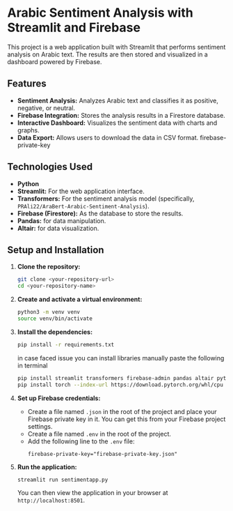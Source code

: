 # Arabic Sentiment Analysis with Streamlit and Firebase

This project is a web application built with Streamlit that performs sentiment analysis on Arabic text. The results are then stored and visualized in a dashboard powered by Firebase.

## Features

*   **Sentiment Analysis:** Analyzes Arabic text and classifies it as positive, negative, or neutral.
*   **Firebase Integration:** Stores the analysis results in a Firestore database.
*   **Interactive Dashboard:** Visualizes the sentiment data with charts and graphs.
*   **Data Export:** Allows users to download the data in CSV format.
firebase-private-key
## Technologies Used

*   **Python**
*   **Streamlit:** For the web application interface.
*   **Transformers:** For the sentiment analysis model (specifically, `PRAli22/AraBert-Arabic-Sentiment-Analysis`).
*   **Firebase (Firestore):** As the database to store the results.
*   **Pandas:** for data manipulation.
*   **Altair:** for data visualization.

## Setup and Installation

1.  **Clone the repository:**
    ```bash
    git clone <your-repository-url>
    cd <your-repository-name>
    ```

2.  **Create and activate a virtual environment:**
    ```bash
    python3 -m venv venv
    source venv/bin/activate
    ```

3.  **Install the dependencies:**
    ```bash
    pip install -r requirements.txt
    ```
    
    in case faced issue you can install libraries manually paste the following in terminal

    ```bash
    pip install streamlit transformers firebase-admin pandas altair python-dotenv pytz
    pip install torch --index-url https://download.pytorch.org/whl/cpu
    ```
4.  **Set up Firebase credentials:**
    *   Create a file named `.json` in the root of the project and place your Firebase private key in it. You can get this from your Firebase project settings.
    *   Create a file named `.env` in the root of the project.
    *   Add the following line to the `.env` file:
        ```
        firebase-private-key="firebase-private-key.json"
        ```

5.  **Run the application:**
    ```bash
    streamlit run sentimentapp.py
    ```

    You can then view the application in your browser at `http://localhost:8501`.

